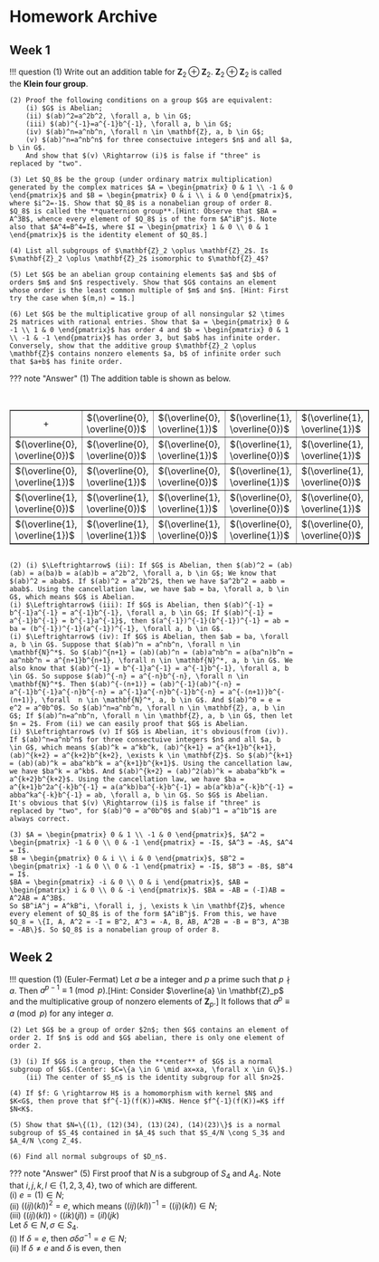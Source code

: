 <style>
.center {
  width: auto;
  display: table;
  margin-left: auto;
  margin-right: auto;
}
</style>

# Homework Archive

## Week 1

!!! question
    (1) Write out an addition table for $\mathbf{Z}_2 \oplus \mathbf{Z}_2$. $\mathbf{Z}_2 \oplus \mathbf{Z}_2$ is called the **Klein four group**.

    (2) Proof the following conditions on a group $G$ are equivalent:  
        (i) $G$ is Abelian;  
        (ii) $(ab)^2=a^2b^2, \forall a, b \in G$;  
        (iii) $(ab)^{-1}=a^{-1}b^{-1}, \forall a, b \in G$;  
        (iv) $(ab)^n=a^nb^n, \forall n \in \mathbf{Z}, a, b \in G$;  
        (v) $(ab)^n=a^nb^n$ for three consectuive integers $n$ and all $a, b \in G$.  
        And show that $(v) \Rightarrow (i)$ is false if "three" is replaced by "two". 
     
    (3) Let $Q_8$ be the group (under ordinary matrix multiplication) generated by the complex matrices $A = \begin{pmatrix} 0 & 1 \\ -1 & 0 \end{pmatrix}$ and $B = \begin{pmatrix} 0 & i \\ i & 0 \end{pmatrix}$, where $i^2=-1$. Show that $Q_8$ is a nonabelian group of order 8. $Q_8$ is called the **quaternion group**.[Hint: Observe that $BA = A^3B$, whence every element of $Q_8$ is of the form $A^iB^j$. Note also that $A^4=B^4=I$, where $I = \begin{pmatrix} 1 & 0 \\ 0 & 1 \end{pmatrix}$ is the identity element of $Q_8$.]  

    (4) List all subgroups of $\mathbf{Z}_2 \oplus \mathbf{Z}_2$. Is $\mathbf{Z}_2 \oplus \mathbf{Z}_2$ isomorphic to $\mathbf{Z}_4$?  

    (5) Let $G$ be an abelian group containing elements $a$ and $b$ of orders $m$ and $n$ respectively. Show that $G$ contains an element whose order is the least common multiple of $m$ and $n$. [Hint: First try the case when $(m,n) = 1$.]  

    (6) Let $G$ be the multiplicative group of all nonsingular $2 \times 2$ matrices with rational entries. Show that $a = \begin{pmatrix} 0 & -1 \\ 1 & 0 \end{pmatrix}$ has order 4 and $b = \begin{pmatrix} 0 & 1 \\ -1 & -1 \end{pmatrix}$ has order 3, but $ab$ has infinite order. Conversely, show that the additive group $\mathbf{Z}_2 \oplus \mathbf{Z}$ contains nonzero elements $a, b$ of infinite order such that $a+b$ has finite order. 

??? note "Answer" 
    (1) The addition table is shown as below.  
    <div class='center'>
    <table border='1'>
        <tr>
            <td align='center'>$+$</td> 
            <td>$(\overline{0}, \overline{0})$</td> 
            <td>$(\overline{0}, \overline{1})$</td> 
            <td>$(\overline{1}, \overline{0})$</td>
            <td>$(\overline{1}, \overline{1})$</td> 
        </tr>
        <tr>
            <td>$(\overline{0}, \overline{0})$</td>  
            <td>$(\overline{0}, \overline{0})$</td>
            <td>$(\overline{0}, \overline{1})$</td> 
            <td>$(\overline{1}, \overline{0})$</td>
            <td>$(\overline{1}, \overline{1})$</td> 
        </tr>
        <tr>
            <td>$(\overline{0}, \overline{1})$</td> 
            <td>$(\overline{0}, \overline{1})$</td>
            <td>$(\overline{0}, \overline{0})$</td> 
            <td>$(\overline{1}, \overline{1})$</td>
            <td>$(\overline{1}, \overline{0})$</td>
        <tr>
            <td>$(\overline{1}, \overline{0})$</td> 
            <td>$(\overline{1}, \overline{0})$</td>
            <td>$(\overline{1}, \overline{1})$</td> 
            <td>$(\overline{0}, \overline{0})$</td>
            <td>$(\overline{0}, \overline{1})$</td>
        </tr>
        <tr>
            <td>$(\overline{1}, \overline{1})$</td> 
            <td>$(\overline{1}, \overline{1})$</td>
            <td>$(\overline{1}, \overline{0})$</td> 
            <td>$(\overline{0}, \overline{1})$</td>
            <td>$(\overline{0}, \overline{0})$</td>
        </tr>
    </table>
    </div>  

    (2) (i) $\Leftrightarrow$ (ii): If $G$ is Abelian, then $(ab)^2 = (ab)(ab) = a(ba)b = a(ab)b = a^2b^2, \forall a, b \in G$; We know that $(ab)^2 = abab$. If $(ab)^2 = a^2b^2$, then we have $a^2b^2 = aabb = abab$. Using the cancellation law, we have $ab = ba, \forall a, b \in G$, which means $G$ is Abelian.  
    (i) $\Leftrightarrow$ (iii): If $G$ is Abelian, then $(ab)^{-1} = b^{-1}a^{-1} = a^{-1}b^{-1}, \forall a, b \in G$; If $(ab)^{-1} = a^{-1}b^{-1} = b^{-1}a^{-1}$, then $(a^{-1})^{-1}(b^{-1})^{-1} = ab = ba = (b^{-1})^{-1}(a^{-1})^{-1}, \forall a, b \in G$.  
    (i) $\Leftrightarrow$ (iv): If $G$ is Abelian, then $ab = ba, \forall a, b \in G$. Suppose that $(ab)^n = a^nb^n, \forall n \in \mathbf{N}^*$. So $(ab)^{n+1} = (ab)(ab)^n = (ab)a^nb^n = a(ba^n)b^n = aa^nbb^n = a^{n+1}b^{n+1}, \forall n \in \mathbf{N}^*, a, b \in G$. We also know that $(ab)^{-1} = b^{-1}a^{-1} = a^{-1}b^{-1}, \forall a, b \in G$. So suppose $(ab)^{-n} = a^{-n}b^{-n}, \forall n \in \mathbf{N}^*$. Then $(ab)^{-(n+1)} = (ab)^{-1}(ab)^{-n} = a^{-1}b^{-1}a^{-n}b^{-n} = a^{-1}a^{-n}b^{-1}b^{-n} = a^{-(n+1)}b^{-(n+1)}, \forall  n \in \mathbf{N}^*, a, b \in G$. And $(ab)^0 = e = e^2 = a^0b^0$. So $(ab)^n=a^nb^n, \forall n \in \mathbf{Z}, a, b \in G$; If $(ab)^n=a^nb^n, \forall n \in \mathbf{Z}, a, b \in G$, then let $n = 2$. From (ii) we can easily proof that $G$ is Abelian.  
    (i) $\Leftrightarrow$ (v) If $G$ is Abelian, it's obvious(from (iv)). If $(ab)^n=a^nb^n$ for three consectuive integers $n$ and all $a, b \in G$, which means $(ab)^k = a^kb^k, (ab)^{k+1} = a^{k+1}b^{k+1}, (ab)^{k+2} = a^{k+2}b^{k+2}, \exists k \in \mathbf{Z}$. So $(ab)^{k+1} = (ab)(ab)^k = aba^kb^k = a^{k+1}b^{k+1}$. Using the cancellation law, we have $ba^k = a^kb$. And $(ab)^{k+2} = (ab)^2(ab)^k = ababa^kb^k = a^{k+2}b^{k+2}$. Using the cancellation law, we have $ba = a^{k+1}b^2a^{-k}b^{-1} = a(a^kb)ba^{-k}b^{-1} = ab(a^kb)a^{-k}b^{-1} = abba^ka^{-k}b^{-1} = ab, \forall a, b \in G$. So $G$ is Abelian.  
    It's obvious that $(v) \Rightarrow (i)$ is false if "three" is replaced by "two", for $(ab)^0 = a^0b^0$ and $(ab)^1 = a^1b^1$ are always correct.

    (3) $A = \begin{pmatrix} 0 & 1 \\ -1 & 0 \end{pmatrix}$, $A^2 = \begin{pmatrix} -1 & 0 \\ 0 & -1 \end{pmatrix} = -I$, $A^3 = -A$, $A^4 = I$.  
    $B = \begin{pmatrix} 0 & i \\ i & 0 \end{pmatrix}$, $B^2 = \begin{pmatrix} -1 & 0 \\ 0 & -1 \end{pmatrix} = -I$, $B^3 = -B$, $B^4 = I$.  
    $BA = \begin{pmatrix} -i & 0 \\ 0 & i \end{pmatrix}$, $AB = \begin{pmatrix} i & 0 \\ 0 & -i \end{pmatrix}$. $BA = -AB = (-I)AB = A^2AB = A^3B$.  
    So $B^iA^j = A^kB^i, \forall i, j, \exists k \in \mathbf{Z}$, whence every element of $Q_8$ is of the form $A^iB^j$. From this, we have $Q_8 = \{I, A, A^2 = -I = B^2, A^3 = -A, B, AB, A^2B = -B = B^3, A^3B = -AB\}$. So $Q_8$ is a nonabelian group of order 8.

## Week 2

!!! question
    (1) (Euler-Fermat) Let $a$ be a integer and $p$ a prime such that $p \nmid a$. Then $a^{p-1} \equiv 1 \pmod p$.[Hint: Consider $\overline{a} \in \mathbf{Z}_p$ and the multiplicative group of nonzero elements of $\mathbf{Z}_p$.] It follows that $a^p \equiv a \pmod p$ for any integer $a$.   

    (2) Let $G$ be a group of order $2n$; then $G$ contains an element of order 2. If $n$ is odd and $G$ abelian, there is only one element of order 2.  
    
    (3) (i) If $G$ is a group, then the **center** of $G$ is a normal subgroup of $G$.(Center: $C=\{a \in G \mid ax=xa, \forall x \in G\}$.)  
        (ii) The center of $S_n$ is the identity subgroup for all $n>2$.   
    
    (4) If $f: G \rightarrow H$ is a homomorphism with kernel $N$ and $K<G$, then prove that $f^{-1}(f(K))=KN$. Hence $f^{-1}(f(K))=K$ iff $N<K$.  
    
    (5) Show that $N=\{(1), (12)(34), (13)(24), (14)(23)\}$ is a normal subgroup of $S_4$ contained in $A_4$ such that $S_4/N \cong S_3$ and $A_4/N \cong Z_4$.  
    
    (6) Find all normal subgroups of $D_n$. 

??? note "Answer" 
    (5) First proof that $N$ is a subgroup of $S_4$ and $A_4$. Note that $i, j, k, l \in \{1, 2, 3, 4\}$,  two of which are different.   
        (i) $e = (1) \in N$;  
        (ii) $((ij)(kl))^2 = e$, which means $((ij)(kl))^{-1} = ((ij)(kl)) \in N$;  
        (iii) $((ij)(kl)) \circ ((ik)(jl)) = (il)(jk)$  
    Let $\delta \in N, \sigma \in S_4$.  
        (i) If $\delta = e$, then $\sigma \delta \sigma^{-1} = e \in N$;  
        (ii) If $\delta \neq e$ and $\delta$ is even, then 